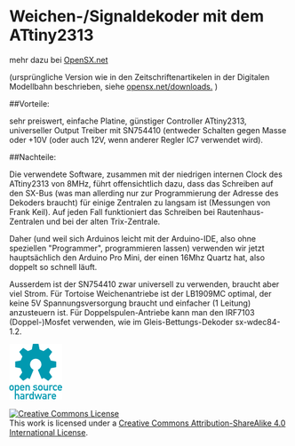 # Weichen-/Signaldekoder mit dem ATtiny2313

mehr dazu bei <a href="http://opensx.net/"> OpenSX.net</a> 

(ursprüngliche Version wie in den Zeitschriftenartikelen in der Digitalen
Modellbahn beschrieben, siehe  <a href="http://opensx.net/downloads">
 opensx.net/downloads.</a> )
 
##Vorteile:
 
sehr preiswert, einfache Platine, günstiger Controller ATtiny2313,
universeller Output Treiber mit SN754410 (entweder Schalten gegen Masse oder
+10V (oder auch 12V, wenn anderer Regler IC7 verwendet wird).
 
##Nachteile:
 
Die verwendete Software, zusammen mit der niedrigen internen Clock des
ATtiny2313 von 8MHz, führt offensichtlich dazu, dass das Schreiben auf den 
SX-Bus (was man allerding nur zur Programmierung der Adresse des Dekoders
braucht) für einige Zentralen zu langsam ist (Messungen von Frank Keil). Auf
jeden Fall funktioniert das Schreiben bei Rautenhaus-Zentralen und bei der
alten Trix-Zentrale.
  
Daher (und weil sich Arduinos leicht mit der Arduino-IDE, also ohne speziellen
"Programmer", programmieren lassen) verwenden wir jetzt hauptsächlich den 
Arduino Pro Mini, der einen 16Mhz Quartz hat, also doppelt so schnell läuft.
 
Ausserdem ist der SN754410 zwar universell zu verwenden, braucht aber viel 
Strom. Für Tortoise Weichenantriebe ist der LB1909MC optimal, der keine 5V 
Spannungsversorgung braucht und einfacher (1 Leitung) anzusteuern ist. Für
Doppelspulen-Antriebe kann man den IRF7103 (Doppel-)Mosfet verwenden, wie im
Gleis-Bettungs-Dekoder sx-wdec84-1.2.
  
 

![OSH Logo](../oshw-logo-100-px.png)


<a rel="license" href="http://creativecommons.org/licenses/by-sa/4.0/"><img alt="Creative Commons License" style="border-width:0" src="https://i.creativecommons.org/l/by-sa/4.0/88x31.png" /></a><br />This work is licensed under a <a rel="license" href="http://creativecommons.org/licenses/by-sa/4.0/">Creative Commons Attribution-ShareAlike 4.0 International License</a>.

